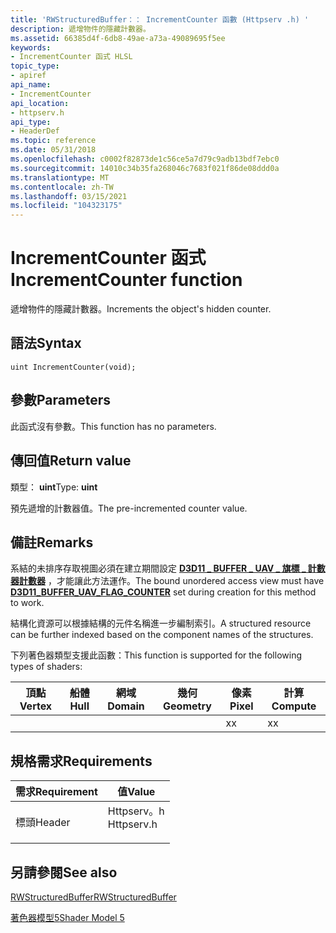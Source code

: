 ```yaml
---
title: 'RWStructuredBuffer：： IncrementCounter 函數 (Httpserv .h) '
description: 遞增物件的隱藏計數器。
ms.assetid: 66385d4f-6db8-49ae-a73a-49089695f5ee
keywords:
- IncrementCounter 函式 HLSL
topic_type:
- apiref
api_name:
- IncrementCounter
api_location:
- httpserv.h
api_type:
- HeaderDef
ms.topic: reference
ms.date: 05/31/2018
ms.openlocfilehash: c0002f82873de1c56ce5a7d79c9adb13bdf7ebc0
ms.sourcegitcommit: 14010c34b35fa268046c7683f021f86de08ddd0a
ms.translationtype: MT
ms.contentlocale: zh-TW
ms.lasthandoff: 03/15/2021
ms.locfileid: "104323175"
---
```

# <a name="incrementcounter-function"></a><span data-ttu-id="299b4-104">IncrementCounter 函式</span><span class="sxs-lookup"><span data-stu-id="299b4-104">IncrementCounter function</span></span>

<span data-ttu-id="299b4-105">遞增物件的隱藏計數器。</span><span class="sxs-lookup"><span data-stu-id="299b4-105">Increments the object's hidden counter.</span></span>

## <a name="syntax"></a><span data-ttu-id="299b4-106">語法</span><span class="sxs-lookup"><span data-stu-id="299b4-106">Syntax</span></span>

``` syntax
uint IncrementCounter(void);
```

## <a name="parameters"></a><span data-ttu-id="299b4-107">參數</span><span class="sxs-lookup"><span data-stu-id="299b4-107">Parameters</span></span>

<span data-ttu-id="299b4-108">此函式沒有參數。</span><span class="sxs-lookup"><span data-stu-id="299b4-108">This function has no parameters.</span></span>

## <a name="return-value"></a><span data-ttu-id="299b4-109">傳回值</span><span class="sxs-lookup"><span data-stu-id="299b4-109">Return value</span></span>

<span data-ttu-id="299b4-110">類型： **uint**</span><span class="sxs-lookup"><span data-stu-id="299b4-110">Type: **uint**</span></span>

<span data-ttu-id="299b4-111">預先遞增的計數器值。</span><span class="sxs-lookup"><span data-stu-id="299b4-111">The pre-incremented counter value.</span></span>

## <a name="remarks"></a><span data-ttu-id="299b4-112">備註</span><span class="sxs-lookup"><span data-stu-id="299b4-112">Remarks</span></span>

<span data-ttu-id="299b4-113">系結的未排序存取視圖必須在建立期間設定 [**D3D11 \_ BUFFER \_ UAV \_ 旗標 \_ 計數器計數器**](/windows/desktop/api/d3d11/ne-d3d11-d3d11_buffer_uav_flag) ，才能讓此方法運作。</span><span class="sxs-lookup"><span data-stu-id="299b4-113">The bound unordered access view must have [**D3D11\_BUFFER\_UAV\_FLAG\_COUNTER**](/windows/desktop/api/d3d11/ne-d3d11-d3d11_buffer_uav_flag) set during creation for this method to work.</span></span>

<span data-ttu-id="299b4-114">結構化資源可以根據結構的元件名稱進一步編制索引。</span><span class="sxs-lookup"><span data-stu-id="299b4-114">A structured resource can be further indexed based on the component names of the structures.</span></span>

<span data-ttu-id="299b4-115">下列著色器類型支援此函數：</span><span class="sxs-lookup"><span data-stu-id="299b4-115">This function is supported for the following types of shaders:</span></span>



| <span data-ttu-id="299b4-116">頂點</span><span class="sxs-lookup"><span data-stu-id="299b4-116">Vertex</span></span> | <span data-ttu-id="299b4-117">船體</span><span class="sxs-lookup"><span data-stu-id="299b4-117">Hull</span></span> | <span data-ttu-id="299b4-118">網域</span><span class="sxs-lookup"><span data-stu-id="299b4-118">Domain</span></span> | <span data-ttu-id="299b4-119">幾何</span><span class="sxs-lookup"><span data-stu-id="299b4-119">Geometry</span></span> | <span data-ttu-id="299b4-120">像素</span><span class="sxs-lookup"><span data-stu-id="299b4-120">Pixel</span></span> | <span data-ttu-id="299b4-121">計算</span><span class="sxs-lookup"><span data-stu-id="299b4-121">Compute</span></span> |
|--------|------|--------|----------|-------|---------|
|        |      |        |          | <span data-ttu-id="299b4-122">x</span><span class="sxs-lookup"><span data-stu-id="299b4-122">x</span></span>     | <span data-ttu-id="299b4-123">x</span><span class="sxs-lookup"><span data-stu-id="299b4-123">x</span></span>       |



 

## <a name="requirements"></a><span data-ttu-id="299b4-124">規格需求</span><span class="sxs-lookup"><span data-stu-id="299b4-124">Requirements</span></span>



| <span data-ttu-id="299b4-125">需求</span><span class="sxs-lookup"><span data-stu-id="299b4-125">Requirement</span></span> | <span data-ttu-id="299b4-126">值</span><span class="sxs-lookup"><span data-stu-id="299b4-126">Value</span></span> |
|-------------------|---------------------------------------------------------------------------------------|
| <span data-ttu-id="299b4-127">標頭</span><span class="sxs-lookup"><span data-stu-id="299b4-127">Header</span></span><br/> | <dl> <span data-ttu-id="299b4-128"><dt>Httpserv。h</dt></span><span class="sxs-lookup"><span data-stu-id="299b4-128"><dt>Httpserv.h</dt></span></span> </dl> |



## <a name="see-also"></a><span data-ttu-id="299b4-129">另請參閱</span><span class="sxs-lookup"><span data-stu-id="299b4-129">See also</span></span>

<dl> <dt>

[<span data-ttu-id="299b4-130">RWStructuredBuffer</span><span class="sxs-lookup"><span data-stu-id="299b4-130">RWStructuredBuffer</span></span>](sm5-object-rwstructuredbuffer.md)
</dt> <dt>

[<span data-ttu-id="299b4-131">著色器模型5</span><span class="sxs-lookup"><span data-stu-id="299b4-131">Shader Model 5</span></span>](d3d11-graphics-reference-sm5.md)
</dt> </dl>

 

